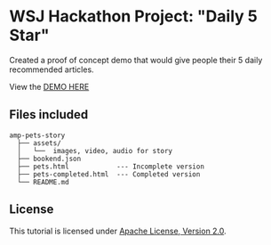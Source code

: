 # WSJ Hackathon Project: "Daily 5 Star"

Created a proof of concept demo that would give people their 5 daily recommended articles.

View the [DEMO HERE](https://isvictorious.github.io/wsj-hackathon/)

## Files included

```text
amp-pets-story
  ├── assets/
  │   └──  images, video, audio for story
  ├── bookend.json   
  ├── pets.html            --- Incomplete version
  ├── pets-completed.html  --- Completed version
  └── README.md
```

## License

This tutorial is licensed under [Apache License, Version 2.0](https://github.com/ampproject/docs/blob/master/LICENSE).
